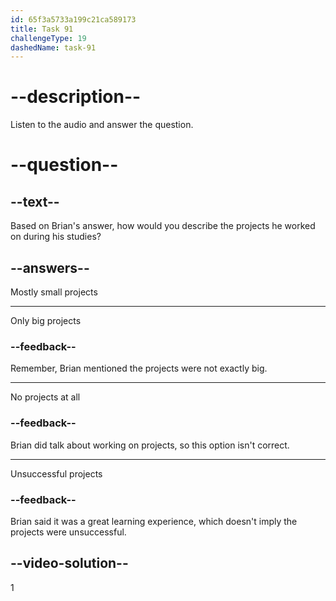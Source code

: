 ```yaml
---
id: 65f3a5733a199c21ca589173
title: Task 91
challengeType: 19
dashedName: task-91
---
```


<!--
AUDIO REFERENCE:
Sophie: That sounds cool. Did you ever work on any big projects during your studies? 
Brian: They weren’t exactly big projects. Most of them were smaller scale. But it was a great learning experience. 
-->

# --description--

Listen to the audio and answer the question.

# --question--

## --text--

Based on Brian's answer, how would you describe the projects he worked on during his studies?

## --answers--

Mostly small projects

---

Only big projects

### --feedback--

Remember, Brian mentioned the projects were not exactly big.

---

No projects at all

### --feedback--

Brian did talk about working on projects, so this option isn't correct.

---

Unsuccessful projects

### --feedback--

Brian said it was a great learning experience, which doesn't imply the projects were unsuccessful.

## --video-solution--

1
